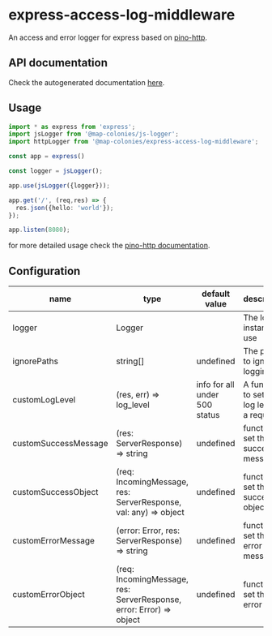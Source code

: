 # express-access-log-middleware

An access and error logger for express based on [pino-http](https://github.com/pinojs/pino-http).

## API documentation
Check the autogenerated documentation [here](https://mapcolonies.github.io/express-access-log-middleware/).

## Usage

```typescript
import * as express from 'express';
import jsLogger from '@map-colonies/js-logger';
import httpLogger from '@map-colonies/express-access-log-middleware';

const app = express()

const logger = jsLogger();

app.use(jsLogger({logger}));

app.get('/', (req,res) => {
  res.json({hello: 'world'});
});

app.listen(8080);
```

for more detailed usage check the [pino-http documentation](https://github.com/pinojs/pino-http).

###

## Configuration
| name |type| default value | description
|---|---|---|---|
logger| Logger | | The logger instance to use
ignorePaths| string[] | undefined | The paths to ignore logging
customLogLevel | (res, err) => log_level | info for all under 500 status | A function to set the log level of a request
customSuccessMessage | (res: ServerResponse) => string| undefined | function to set the success message
customSuccessObject | (req: IncomingMessage, res: ServerResponse, val: any) => object | undefined | function to set the success object
customErrorMessage | (error: Error, res: ServerResponse) => string| undefined | function to set the error message
customErrorObject | (req: IncomingMessage, res: ServerResponse, error: Error) => object | undefined | function to set the error object



